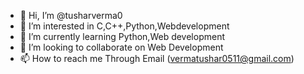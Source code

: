 - 👋 Hi, I’m @tusharverma0
- 👀 I’m interested in C,C++,Python,Webdevelopment
- 🌱 I’m currently learning Python,Web development
- 💞️ I’m looking to collaborate on Web Development
- 📫 How to reach me Through Email (vermatushar0511@gmail.com)

<!---
tusharverma0/tusharverma0 is a ✨ special ✨ repository because its `README.md` (this file) appears on your GitHub profile.
You can click the Preview link to take a look at your changes.
--->

